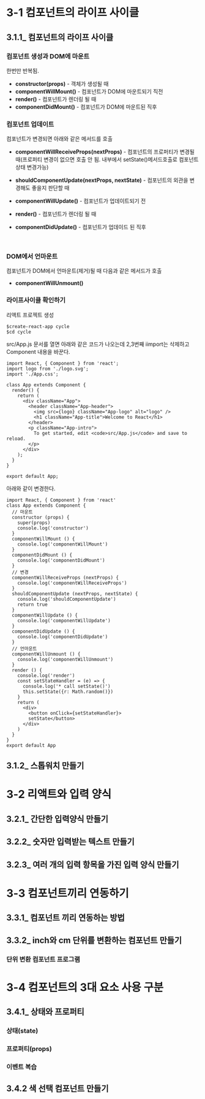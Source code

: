 # 3-1 컴포넌트의 라이프 사이클



## 3.1.1_ 컴포넌트의 라이프 사이클



### 컴포넌트 생성과 DOM에 마운트

한번만 반복됨.

- **constructor(props)** - 객체가 생성될 때
- **componentWillMount()** - 컴포넌트가 DOM에 마운트되기 직전
- **render()** - 컴포넌트가 렌더링 될 때
- **componentDidMount()** - 컴포넌트가 DOM에 마운트된 직후

### 컴포넌트 업데이트

컴포넌트가 변경되면 아래와 같은 메서드를 호출

- **componentWillReceiveProps(nextProps)** - 컴포넌트의 프로퍼티가 변경될 때(프로퍼티 변경이 없으면 호출 안 됨. 내부에서 setState()메서드호출로 컴포넌트 상태 변경가능)

- **shouldComponentUpdate(nextProps, nextState)** - 컴포넌트의 외관을 변경해도 좋을지 판단할 때

- **componentWillUpdate()** - 컴포넌트가 업데이트되기 전

- **render()** - 컴포넌트가 렌더링 될 때

- **componentDidUpdate()** - 컴포넌트가 업데이드 된 직후

  ​

### DOM에서 언마운트

컴포넌트가 DOM에서 언마운트(제거)될 때 다음과 같은 메서드가 호출 

- **componentWillUnmount()**





### 라이프사이클 확인하기

리액트 프로젝트 생성

```
$create-react-app cycle
$cd cycle
```



src/App.js 문서를 열면 아래와 같은 코드가 나오는데 2,3번째 iimport는 삭제하고  Component  내용을 바꾼다. 

```react
import React, { Component } from 'react';
import logo from './logo.svg';
import './App.css';

class App extends Component {
  render() {
    return (
      <div className="App">
        <header className="App-header">
          <img src={logo} className="App-logo" alt="logo" />
          <h1 className="App-title">Welcome to React</h1>
        </header>
        <p className="App-intro">
          To get started, edit <code>src/App.js</code> and save to reload.
        </p>
      </div>
    );
  }
}

export default App;
```



아래와 같이 변경한다. 

```react
import React, { Component } from 'react'
class App extends Component {
  // 마운트
  constructor (props) {
    super(props)
    console.log('constructor')
  }
  componentWillMount () {
    console.log('componentWillMount')
  }
  componentDidMount () {
    console.log('componentDidMount')
  }
  // 변경
  componentWillReceiveProps (nextProps) {
    console.log('componentWillReceiveProps')
  }
  shouldComponentUpdate (nextProps, nextState) {
    console.log('shouldComponentUpdate')
    return true
  }
  componentWillUpdate () {
    console.log('componentWillUpdate')
  }
  componentDidUpdate () {
    console.log('componentDidUpdate')
  }
  // 언마운트
  componentWillUnmount () {
    console.log('componentWillUnmount')
  }
  render () {
    console.log('render')
    const setStateHandler = (e) => {
      console.log('* call setState()')
      this.setState({r: Math.random()})
    }
    return (
      <div>
        <button onClick={setStateHandler}>
        setState</button>
      </div>
    )
  }
}
export default App
```



## 3.1.2_ 스톱워치 만들기



# 3-2 리액트와 입력 양식



## 3.2.1_ 간단한 입력양식 만들기



## 3.2.2_ 숫자만 입력받는 텍스트 만들기



## 3.2.3_ 여러 개의 입력 항목을 가진 입력 양식 만들기





# 3-3 컴포넌트끼리 연동하기



## 3.3.1_ 컴포넌트 끼리 연동하는 방법



## 3.3.2_ inch와 cm 단위를 변환하는 컴포넌트 만들기



### 단위 변환 컴포넌트 프로그램



# 3-4 컴포넌트의 3대 요소 사용 구분



## 3.4.1_ 상태와 프로퍼티



### 상태(state)



### 프로퍼티(props)



### 이벤트 복습



## 3.4.2 색 선택 컴포넌트 만들기 
